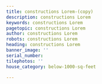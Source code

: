 ```yaml
---
title: constructions Lorem-(copy)
description: constructions Lorem
keywords: constructions Lorem
pagetopic: constructions Lorem
author: constructions Lorem
robots: constructions Lorem
heading: constructions Lorem
banner_image: ''
serial_number: 
tilephotos: ''
house_category: below-1000-sq-feet

---
```

